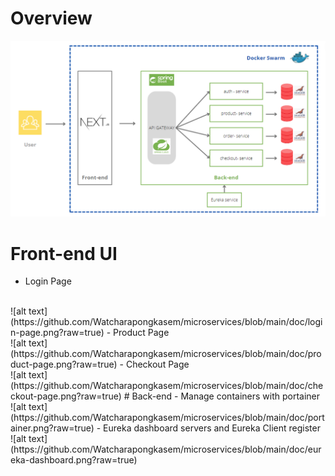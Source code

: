 # Overview
![alt text](https://github.com/Watcharapongkasem/microservices/blob/main/doc/overview-microservice.png?raw=true)
# Front-end UI
 - Login Page
 </br>
![alt text](https://github.com/Watcharapongkasem/microservices/blob/main/doc/login-page.png?raw=true)
 - Product Page
 </br>
![alt text](https://github.com/Watcharapongkasem/microservices/blob/main/doc/product-page.png?raw=true)
 - Checkout Page
</br>
![alt text](https://github.com/Watcharapongkasem/microservices/blob/main/doc/checkout-page.png?raw=true) 
# Back-end 
 - Manage containers with portainer
</br>
![alt text](https://github.com/Watcharapongkasem/microservices/blob/main/doc/portainer.png?raw=true)
 - Eureka dashboard servers and Eureka Client register
</br>
![alt text](https://github.com/Watcharapongkasem/microservices/blob/main/doc/eureka-dashboard.png?raw=true)